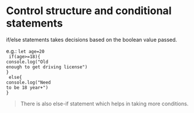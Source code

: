 # Control structure and conditional statements

if/else statements takes decisions based on the boolean value passed.

e.g.: <code>let age=20<br/> if(age>=18){
<br/>console.log("Old enough to get driving license")
</br>}<br/> else{
<br/>console.log("Need to be 18 year+")<br/>} </code>

> There is also else-if statement which helps in taking more conditions.